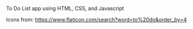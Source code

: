To Do List app using HTML, CSS, and Javascript

Icons from:
https://www.flaticon.com/search?word=to%20do&order_by=4